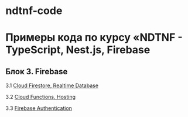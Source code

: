 # ndtnf-code

# Примеры кода по курсу «NDTNF - TypeScript, Nest.js, Firebase

## Блок 3. Firebase 
3.1 [Cloud Firestore, Realtime Database](3.1-Cloud-Firestore_Realtime-Database)

3.2 [Cloud Functions, Hosting](3.2-Cloud-Functions_Hosting)

3.3 [Firebase Authentication](3.3-Firebase-Authentication)
